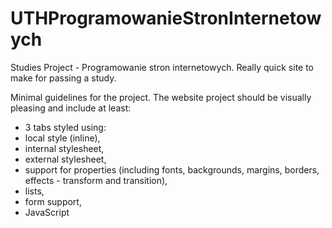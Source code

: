 # UTHProgramowanieStronInternetowych
Studies Project - Programowanie stron internetowych. Really quick site to make for passing a study. 

Minimal guidelines for the project. The website project should be visually pleasing and include at least:
- 3 tabs styled using:
- local style (inline),
- internal stylesheet,
- external stylesheet,
- support for properties (including fonts, backgrounds, margins, borders, effects - transform and transition),
- lists,
- form support,
- JavaScript